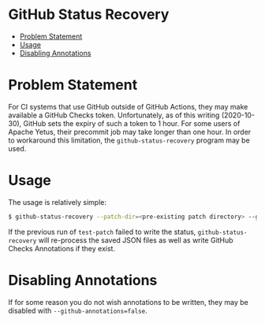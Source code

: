 <!---
  Licensed to the Apache Software Foundation (ASF) under one
  or more contributor license agreements.  See the NOTICE file
  distributed with this work for additional information
  regarding copyright ownership.  The ASF licenses this file
  to you under the Apache License, Version 2.0 (the
  "License"); you may not use this file except in compliance
  with the License.  You may obtain a copy of the License at

    http://www.apache.org/licenses/LICENSE-2.0

  Unless required by applicable law or agreed to in writing,
  software distributed under the License is distributed on an
  "AS IS" BASIS, WITHOUT WARRANTIES OR CONDITIONS OF ANY
  KIND, either express or implied.  See the License for the
  specific language governing permissions and limitations
  under the License.
-->

# GitHub Status Recovery

<!-- MarkdownTOC levels="1,2,3" autolink="true" indent="  " bullets="*" bracket="round" -->

* [Problem Statement](#problem-statement)
* [Usage](#usage)
* [Disabling Annotations](#disabling-annotations)

<!-- /MarkdownTOC -->

# Problem Statement

For CI systems that use GitHub outside of GitHub Actions, they may make available a GitHub Checks token.
Unfortunately, as of this writing (2020-10-30), GitHub sets the expiry of such a token to 1 hour.
For some users of Apache Yetus, their precommit job may take longer than one hour.  In order to workaround
this limitation, the `github-status-recovery` program may be used.

# Usage

The usage is relatively simple:

```bash
$ github-status-recovery --patch-dir=<pre-existing patch directory> --github-token=<token>
```

If the previous run of `test-patch` failed to write the status, `github-status-recovery` will
re-process the saved JSON files as well as write GitHub Checks Annotations if they exist.

# Disabling Annotations

If for some reason you do not wish annotations to be written, they may be disabled with `--github-annotations=false`.
